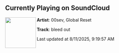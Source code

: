 ## Currently Playing on SoundCloud

[<img align="left" width="100" src="https://i1.sndcdn.com/artworks-tFuyU5qhJsogmizP-M9oo9Q-t500x500.png">](https://soundcloud.com/ih8sev/bleedout?in=saxurn/sets/holomaxxing)

**Artist**: 00sev, Global Reset 

**Track**: bleed out

Last updated at 8/11/2025, 9:19:57 AM
